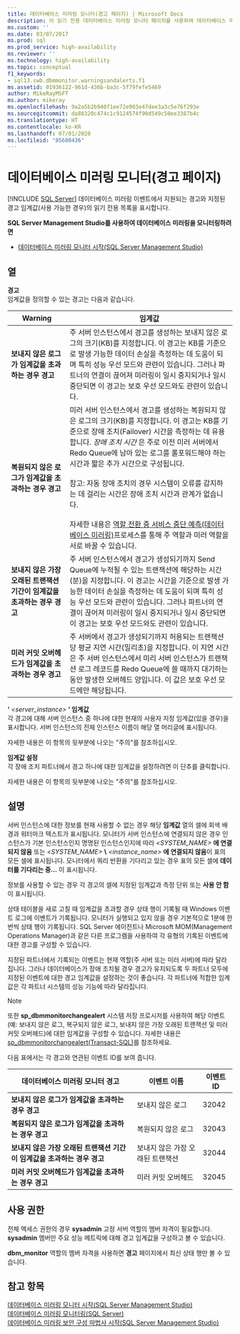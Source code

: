 ```yaml
---
title: 데이터베이스 미러링 모니터(경고 페이지) | Microsoft Docs
description: 이 읽기 전용 데이터베이스 미러링 모니터 페이지를 사용하여 데이터베이스 미러링 이벤트에 대해 지원되는 경고 및 경고 임계값(사용 가능한 경우)을 확인할 수 있습니다.
ms.custom: ''
ms.date: 03/07/2017
ms.prod: sql
ms.prod_service: high-availability
ms.reviewer: ''
ms.technology: high-availability
ms.topic: conceptual
f1_keywords:
- sql13.swb.dbmmonitor.warningsandalerts.f1
ms.assetid: 01936122-961d-436b-ba3c-5f79fefe5469
author: MikeRayMSFT
ms.author: mikeray
ms.openlocfilehash: 9a2a5b2b940f1ee72e903e47dee3a3c5e76f293e
ms.sourcegitcommit: da88320c474c1c9124574f90d549c50ee3387b4c
ms.translationtype: HT
ms.contentlocale: ko-KR
ms.lasthandoff: 07/01/2020
ms.locfileid: "85680436"
---
```

# <a name="database-mirroring-monitor-warnings-page"></a>데이터베이스 미러링 모니터(경고 페이지)
 [!INCLUDE [SQL Server](../../includes/applies-to-version/sqlserver.md)]
  데이터베이스 미러링 이벤트에서 지원되는 경고와 지정된 경고 임계값(사용 가능한 경우)의 읽기 전용 목록을 표시합니다.  
  
 **SQL Server Management Studio를 사용하여 데이터베이스 미러링을 모니터링하려면**  
  
-   [데이터베이스 미러링 모니터 시작&#40;SQL Server Management Studio&#41;](../../database-engine/database-mirroring/start-database-mirroring-monitor-sql-server-management-studio.md)  
  
## <a name="columns"></a>열  
 **경고**  
 임계값을 정의할 수 있는 경고는 다음과 같습니다.  
  
|Warning|임계값|  
|-------------|---------------|  
|**보내지 않은 로그가 임계값을 초과하는 경우 경고**|주 서버 인스턴스에서 경고를 생성하는 보내지 않은 로그의 크기(KB)를 지정합니다. 이 경고는 KB를 기준으로 발생 가능한 데이터 손실을 측정하는 데 도움이 되며 특히 성능 우선 모드와 관련이 있습니다. 그러나 파트너의 연결이 끊어져 미러링이 일시 중지되거나 일시 중단되면 이 경고는 보호 우선 모드와도 관련이 있습니다.|  
|**복원되지 않은 로그가 임계값을 초과하는 경우 경고**|미러 서버 인스턴스에서 경고를 생성하는 복원되지 않은 로그의 크기(KB)를 지정합니다. 이 경고는 KB를 기준으로 장애 조치(Failover) 시간을 측정하는 데 유용합니다. *장애 조치 시간* 은 주로 이전 미러 서버에서 Redo Queue에 남아 있는 로그를 롤포워드해야 하는 시간과 짧은 추가 시간으로 구성됩니다.<br /><br /> 참고: 자동 장애 조치의 경우 시스템이 오류를 감지하는 데 걸리는 시간은 장애 조치 시간과 관계가 없습니다.<br /><br /> 자세한 내용은 [역할 전환 중 서비스 중단 예측&#40;데이터베이스 미러링&#41;](../../database-engine/database-mirroring/estimate-the-interruption-of-service-during-role-switching-database-mirroring.md)프로세스를 통해 주 역할과 미러 역할을 서로 바꿀 수 있습니다.|  
|**보내지 않은 가장 오래된 트랜잭션 기간이 임계값을 초과하는 경우 경고**|주 서버 인스턴스에서 경고가 생성되기까지 Send Queue에 누적될 수 있는 트랜잭션에 해당하는 시간(분)을 지정합니다. 이 경고는 시간을 기준으로 발생 가능한 데이터 손실을 측정하는 데 도움이 되며 특히 성능 우선 모드와 관련이 있습니다. 그러나 파트너의 연결이 끊어져 미러링이 일시 중지되거나 일시 중단되면 이 경고는 보호 우선 모드와도 관련이 있습니다.|  
|**미러 커밋 오버헤드가 임계값을 초과하는 경우 경고**|주 서버에서 경고가 생성되기까지 허용되는 트랜잭션당 평균 지연 시간(밀리초)을 지정합니다. 이 지연 시간은 주 서버 인스턴스에서 미리 서버 인스턴스가 트랜잭션 로그 레코드를 Redo Queue에 쓸 때까지 대기하는 동안 발생한 오버헤드 양입니다. 이 값은 보호 우선 모드에만 해당됩니다.|  
  
 **‘** _<server_instance>_ **’ 임계값**  
 각 경고에 대해 서버 인스턴스 중 하나에 대한 현재의 사용자 지정 임계값(있을 경우)을 표시합니다. 서버 인스턴스의 전체 인스턴스 이름이 해당 열 머리글에 표시됩니다.  
  
 자세한 내용은 이 항목의 뒷부분에 나오는 "주의"를 참조하십시오.  
  
 **임계값 설정**  
 각 장애 조치 파트너에서 경고 하나에 대한 임계값을 설정하려면 이 단추를 클릭합니다.  
  
 자세한 내용은 이 항목의 뒷부분에 나오는 "주의"를 참조하십시오.  
  
## <a name="remarks"></a>설명  
 서버 인스턴스에 대한 정보를 현재 사용할 수 없는 경우 해당 **임계값** 열의 셀에 회색 배경과 워터마크 텍스트가 표시됩니다. 모니터가 서버 인스턴스에 연결되지 않은 경우 인스턴스가 기본 인스턴스인지 명명된 인스턴스인지에 따라 _<SYSTEM_NAME>_ **에 연결되지 않음** 또는 _<SYSTEM_NAME>_ **\\** _<instance_name>_ **에 연결되지 않음**이 표의 모든 셀에 표시됩니다. 모니터에서 쿼리 반환을 기다리고 있는 경우 표의 모든 셀에 **데이터를 기다리는 중...** 이 표시됩니다.  
  
 정보를 사용할 수 있는 경우 각 경고의 셀에 지정된 임계값과 측정 단위 또는 **사용 안 함**이 표시됩니다.  
  
 상태 테이블을 새로 고칠 때 임계값을 초과할 경우 상태 행이 기록될 때 Windows 이벤트 로그에 이벤트가 기록됩니다. 모니터가 실행되고 있지 않을 경우 기본적으로 1분에 한 번씩 상태 행이 기록됩니다. SQL Server 에이전트나 Microsoft MOM(Management Operations Manager)과 같은 다른 프로그램을 사용하여 각 유형의 기록된 이벤트에 대한 경고를 구성할 수 있습니다.  
  
 지정된 파트너에서 기록되는 이벤트는 현재 역할(주 서버 또는 미러 서버)에 따라 달라집니다. 그러나 데이터베이스가 장애 조치될 경우 경고가 유지되도록 두 파트너 모두에 지정된 이벤트에 대한 경고 임계값을 설정하는 것이 좋습니다. 각 파트너에 적합한 임계값은 각 파트너 시스템의 성능 기능에 따라 달라집니다.  
  
> [!NOTE]  
>  또한 **sp_dbmmonitorchangealert** 시스템 저장 프로시저를 사용하여 해당 이벤트(예: 보내지 않은 로그, 복구되지 않은 로그, 보내지 않은 가장 오래된 트랜잭션 및 미러 커밋 오버헤드)에 대한 임계값을 구성할 수 있습니다. 자세한 내용은 [sp_dbmmonitorchangealert&#40;Transact-SQL&#41;](../../relational-databases/system-stored-procedures/sp-dbmmonitorchangealert-transact-sql.md)를 참조하세요.  
  
 다음 표에서는 각 경고와 연관된 이벤트 ID를 보여 줍니다.  
  
|데이터베이스 미러링 모니터 경고|이벤트 이름|이벤트 ID|  
|----------------------------------------|----------------|--------------|  
|**보내지 않은 로그가 임계값을 초과하는 경우 경고**|보내지 않은 로그|32042|  
|**복원되지 않은 로그가 임계값을 초과하는 경우 경고**|복원되지 않은 로그|32043|  
|**보내지 않은 가장 오래된 트랜잭션 기간이 임계값을 초과하는 경우 경고**|보내지 않은 가장 오래된 트랜잭션|32044|  
|**미러 커밋 오버헤드가 임계값을 초과하는 경우 경고**|미러 커밋 오버헤드|32045|  
  
## <a name="permissions"></a>사용 권한  
 전체 액세스 권한의 경우 **sysadmin** 고정 서버 역할의 멤버 자격이 필요합니다. **sysadmin** 멤버만 주요 성능 메트릭에 대해 경고 임계값을 구성하고 볼 수 있습니다.  
  
 **dbm_monitor** 역할의 멤버 자격을 사용하면 **경고** 페이지에서 최신 상태 행만 볼 수 있습니다.  
  
## <a name="see-also"></a>참고 항목  
 [데이터베이스 미러링 모니터 시작&#40;SQL Server Management Studio&#41;](../../database-engine/database-mirroring/start-database-mirroring-monitor-sql-server-management-studio.md)   
 [데이터베이스 미러링 모니터링&#40;SQL Server&#41;](../../database-engine/database-mirroring/monitoring-database-mirroring-sql-server.md)   
 [데이터베이스 미러링 보안 구성 마법사 시작&#40;SQL Server Management Studio&#41;](../../database-engine/database-mirroring/start-the-configuring-database-mirroring-security-wizard.md)  
  
  
